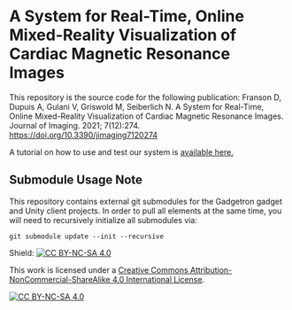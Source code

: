 # A System for Real-Time, Online Mixed-Reality Visualization of Cardiac Magnetic Resonance Images

This repository is the source code for the following publication:
Franson D, Dupuis A, Gulani V, Griswold M, Seiberlich N. A System for Real-Time, Online Mixed-Reality Visualization of Cardiac Magnetic Resonance Images. Journal of Imaging. 2021; 7(12):274. [https://doi.org/10.3390/jimaging7120274 ](https://doi.org/10.3390/jimaging7120274)

A tutorial on how to use and test our system is [available here.](https://www.casemri.com/2022/08/26/getting-started-realtime-mri-visualization/)

## Submodule Usage Note
This repository contains external git submodules for the Gadgetron gadget and Unity client projects. In order to pull all elements at the same time, you will need to recursively initialize all submodules via:
```
git submodule update --init --recursive
```


Shield: [![CC BY-NC-SA 4.0][cc-by-nc-sa-shield]][cc-by-nc-sa]

This work is licensed under a
[Creative Commons Attribution-NonCommercial-ShareAlike 4.0 International License][cc-by-nc-sa].

[![CC BY-NC-SA 4.0][cc-by-nc-sa-image]][cc-by-nc-sa]

[cc-by-nc-sa]: http://creativecommons.org/licenses/by-nc-sa/4.0/
[cc-by-nc-sa-image]: https://licensebuttons.net/l/by-nc-sa/4.0/88x31.png
[cc-by-nc-sa-shield]: https://img.shields.io/badge/License-CC%20BY--NC--SA%204.0-lightgrey.svg
